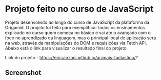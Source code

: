 # Projeto feito no curso de JavaScript

Projeto desenvolvido ao longo do curso de JavaScript da plataforma da Origamid.
O projeto foi feito para exemplificar todos os ensinamentos explicado no curso quem começa no básico e vai ate o avançado com o foco no aprendizado da linguagem, mas o principal local de aplicação será na web, através de manipulações do DOM e requisições via Fetch API. Abaixo está o link para visualizar o resultado final do projeto.

Link do projeto - https://ericranzani.github.io/animais-fantastico/?

## Screenshot


